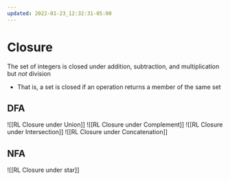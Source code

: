 ```yaml
---
updated: 2022-01-23_12:32:31-05:00
---
```

 # Closure
 The set of integers is closed under addition, subtraction, and multiplication but *not* division	
 * That is, a set is closed if an operation returns a member of the same set
	
## DFA
	
![[RL Closure under Union]]
![[RL Closure under Complement]]
![[RL Closure under Intersection]]
![[RL Closure under Concatenation]]

## NFA
![[RL Closure under star]]


	